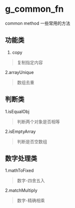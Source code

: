 # g_common_fn
common method 一些常用的方法

## 功能类
1. copy
> 复制指定内容

2.arrayUnique
> 数组去重


## 判断类
1.isEqualObj
> 判断两个对象是否相等

2.isEmptyArray
> 判断是否空数组


## 数字处理类
1.mathToFixed
> 数字-四舍五入

2.matchMultiply
> 数字-精确相乘
